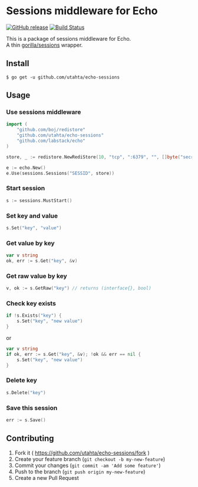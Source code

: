 # Sessions middleware for Echo

[![GitHub release](https://img.shields.io/github/release/utahta/echo-sessions.svg)]() 
[![Build Status](https://travis-ci.org/utahta/echo-sessions.svg?branch=master)](https://travis-ci.org/utahta/echo-sessions)

This is a package of sessions middleware for Echo.  
A thin [gorilla/sessions](https://github.com/gorilla/sessions) wrapper.

## Install

```
$ go get -u github.com/utahta/echo-sessions
```

## Usage

### Use sessions middleware
```go
import (
    "github.com/boj/redistore"
    "github.com/utahta/echo-sessions"
    "github.com/labstack/echo"
)

store, _ := redistore.NewRediStore(10, "tcp", ":6379", "", []byte("secret-key"))

e := echo.New()
e.Use(sessions.Sessions("SESSID", store))
```

### Start session
```go
s := sessions.MustStart()
```

### Set key and value
```go
s.Set("key", "value")
```

### Get value by key
```go
var v string
ok, err := s.Get("key", &v)
```

### Get raw value by key
```go
v, ok := s.GetRaw("key") // returns (interface{}, bool)
```

### Check key exists
```go
if !s.Exists("key") {
    s.Set("key", "new value")
}
```
or
```go
var v string
if ok, err := s.Get("key", &v); !ok && err == nil {
    s.Set("key", "new value")
}
```

### Delete key
```go
s.Delete("key")
```

### Save this session
```go
err := s.Save()
```

## Contributing

1. Fork it ( https://github.com/utahta/echo-sessions/fork )
2. Create your feature branch (`git checkout -b my-new-feature`)
3. Commit your changes (`git commit -am 'Add some feature'`)
4. Push to the branch (`git push origin my-new-feature`)
5. Create a new Pull Request


